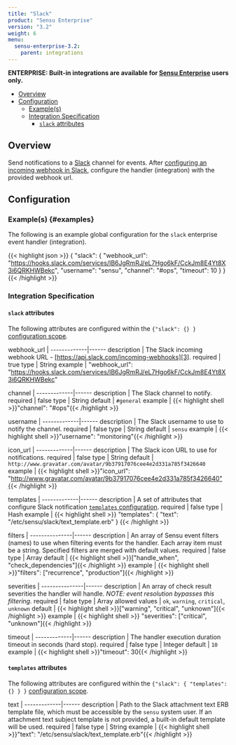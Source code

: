 ```yaml
---
title: "Slack"
product: "Sensu Enterprise"
version: "3.2"
weight: 6
menu:
  sensu-enterprise-3.2:
    parent: integrations
---
```

**ENTERPRISE: Built-in integrations are available for [Sensu Enterprise][1]
users only.**

- [Overview](#overview)
- [Configuration](#configuration)
  - [Example(s)](#examples)
  - [Integration Specification](#integration-specification)
    - [`slack` attributes](#slack-attributes)

## Overview

Send notifications to a [Slack][2] channel for events. After [configuring an
incoming webhook in Slack][3], configure the handler (integration) with the
provided webhook url.

## Configuration

### Example(s) {#examples}

The following is an example global configuration for the `slack` enterprise
event handler (integration).

{{< highlight json >}}
{
  "slack": {
    "webhook_url": "https://hooks.slack.com/services/IB6JgRmRJ/eL7Hgo6kF/CckJm8E4Yt8X3i6QRKHWBekc",
    "username": "sensu",
    "channel": "#ops",
    "timeout": 10
  }
}
{{< /highlight >}}

### Integration Specification

#### `slack` attributes

The following attributes are configured within the `{"slack": {} }`
[configuration scope][4].

webhook_url  | 
-------------|------
description  | The Slack incoming webhook URL - [https://api.slack.com/incoming-webhooks][3].
required     | true
type         | String
example      | "webhook_url": "https://hooks.slack.com/services/IB6JgRmRJ/eL7Hgo6kF/CckJm8E4Yt8X3i6QRKHWBekc"

channel      | 
-------------|------
description  | The Slack channel to notify.
required     | false
type         | String
default      | `#general`
example      | {{< highlight shell >}}"channel": "#ops"{{< /highlight >}}

username     | 
-------------|------
description  | The Slack username to use to notify the channel.
required     | false
type         | String
default      | `sensu`
example      | {{< highlight shell >}}"username": "monitoring"{{< /highlight >}}

icon_url     | 
-------------|------
description  | The Slack icon URL to use for notifications.
required     | false
type         | String
default      | `http://www.gravatar.com/avatar/9b37917076cee4e2d331a785f3426640`
example      | {{< highlight shell >}}"icon_url": "http://www.gravatar.com/avatar/9b37917076cee4e2d331a785f3426640"{{< /highlight >}}

templates    | 
-------------|------
description  | A set of attributes that configure Slack notification [`templates` configuration][5].
required     | false
type         | Hash
example      | {{< highlight shell >}}
"templates": {
  "text": "/etc/sensu/slack/text_template.erb"
}
{{< /highlight >}}

filters        | 
---------------|------
description    | An array of Sensu event filters (names) to use when filtering events for the handler. Each array item must be a string. Specified filters are merged with default values.
required       | false
type           | Array
default        | {{< highlight shell >}}["handle_when", "check_dependencies"]{{< /highlight >}}
example        | {{< highlight shell >}}"filters": ["recurrence", "production"]{{< /highlight >}}

severities     | 
---------------|------
description    | An array of check result severities the handler will handle. _NOTE: event resolution bypasses this filtering._
required       | false
type           | Array
allowed values | `ok`, `warning`, `critical`, `unknown`
default        | {{< highlight shell >}}["warning", "critical", "unknown"]{{< /highlight >}}
example        | {{< highlight shell >}} "severities": ["critical", "unknown"]{{< /highlight >}}

timeout      | 
-------------|------
description  | The handler execution duration timeout in seconds (hard stop).
required     | false
type         | Integer
default      | `10`
example      | {{< highlight shell >}}"timeout": 30{{< /highlight >}}

#### `templates` attributes

The following attributes are configured within the `{"slack": { "templates": {}
} }` [configuration scope][4].

text         | 
-------------|------
description  |  Path to the Slack attachment text ERB template file, which must be accessible by the `sensu` system user. If an attachment text subject template is not provided, a built-in default template will be used.
required     | false
type         | String
example      | {{< highlight shell >}}"text": "/etc/sensu/slack/text_template.erb"{{< /highlight >}}

[?]:  #
[1]:  /sensu-enterprise
[2]:  https://slack.com?ref=sensu-enterprise
[3]:  https://api.slack.com/incoming-webhooks?ref=sensu-enterprise
[4]:  /sensu-core/1.2/reference/configuration/#reference-documentation
[5]:  #templates-attributes
[6]:  /sensu-core/1.2/reference/configuration/#configuration-scopes
